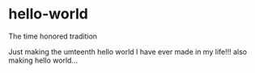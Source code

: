 # hello-world
The time honored tradition

Just making the umteenth hello world I have ever made in my life!!!
also making hello world...
